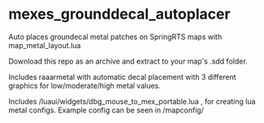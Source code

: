 # mexes_grounddecal_autoplacer
Auto places groundecal metal patches on SpringRTS maps with map_metal_layout.lua

Download this repo as an archive and extract to your map's .sdd folder. 

Includes raaarmetal with automatic decal placement with 3 different graphics for low/moderate/high metal values.

Includes /luaui/widgets/dbg_mouse_to_mex_portable.lua , for creating lua metal configs. Example config can be seen in /mapconfig/

